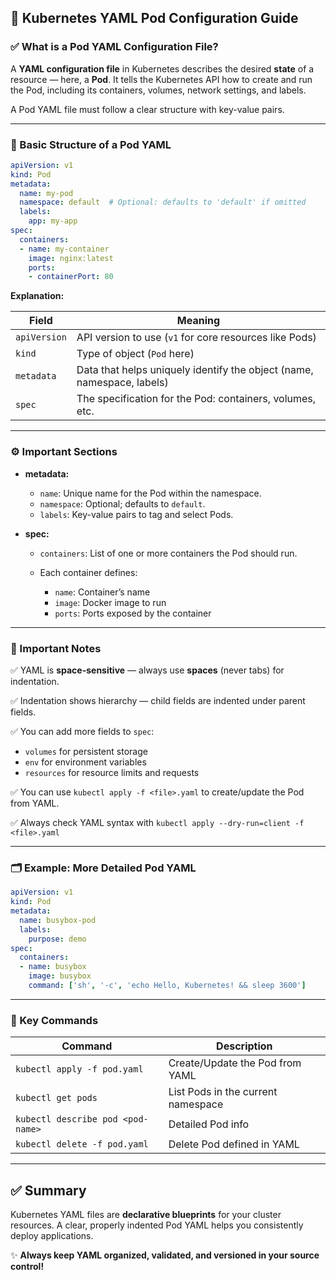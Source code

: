 ## 📄 Kubernetes YAML Pod Configuration Guide

### ✅ What is a Pod YAML Configuration File?

A **YAML configuration file** in Kubernetes describes the desired **state** of a resource — here, a **Pod**. It tells the Kubernetes API how to create and run the Pod, including its containers, volumes, network settings, and labels.

A Pod YAML file must follow a clear structure with key-value pairs.

---

### 📂 Basic Structure of a Pod YAML

```yaml
apiVersion: v1
kind: Pod
metadata:
  name: my-pod
  namespace: default  # Optional: defaults to 'default' if omitted
  labels:
    app: my-app
spec:
  containers:
  - name: my-container
    image: nginx:latest
    ports:
    - containerPort: 80
```

**Explanation:**

| Field        | Meaning                                                                |
| ------------ | ---------------------------------------------------------------------- |
| `apiVersion` | API version to use (`v1` for core resources like Pods)                 |
| `kind`       | Type of object (`Pod` here)                                            |
| `metadata`   | Data that helps uniquely identify the object (name, namespace, labels) |
| `spec`       | The specification for the Pod: containers, volumes, etc.               |

---

### ⚙️ Important Sections

* **metadata:**

  * `name`: Unique name for the Pod within the namespace.
  * `namespace`: Optional; defaults to `default`.
  * `labels`: Key-value pairs to tag and select Pods.

* **spec:**

  * `containers`: List of one or more containers the Pod should run.
  * Each container defines:

    * `name`: Container’s name
    * `image`: Docker image to run
    * `ports`: Ports exposed by the container

---

### 🔑 Important Notes

✅ YAML is **space-sensitive** — always use **spaces** (never tabs) for indentation.

✅ Indentation shows hierarchy — child fields are indented under parent fields.

✅ You can add more fields to `spec`:

* `volumes` for persistent storage
* `env` for environment variables
* `resources` for resource limits and requests

✅ You can use `kubectl apply -f <file>.yaml` to create/update the Pod from YAML.

✅ Always check YAML syntax with `kubectl apply --dry-run=client -f <file>.yaml`

---

### 🗂️ Example: More Detailed Pod YAML

```yaml
apiVersion: v1
kind: Pod
metadata:
  name: busybox-pod
  labels:
    purpose: demo
spec:
  containers:
  - name: busybox
    image: busybox
    command: ['sh', '-c', 'echo Hello, Kubernetes! && sleep 3600']
```

---

### 📌 Key Commands

| Command                           | Description                        |
| --------------------------------- | ---------------------------------- |
| `kubectl apply -f pod.yaml`       | Create/Update the Pod from YAML    |
| `kubectl get pods`                | List Pods in the current namespace |
| `kubectl describe pod <pod-name>` | Detailed Pod info                  |
| `kubectl delete -f pod.yaml`      | Delete Pod defined in YAML         |

---

## ✅ Summary

Kubernetes YAML files are **declarative blueprints** for your cluster resources.
A clear, properly indented Pod YAML helps you consistently deploy applications.

✨ **Always keep YAML organized, validated, and versioned in your source control!**
